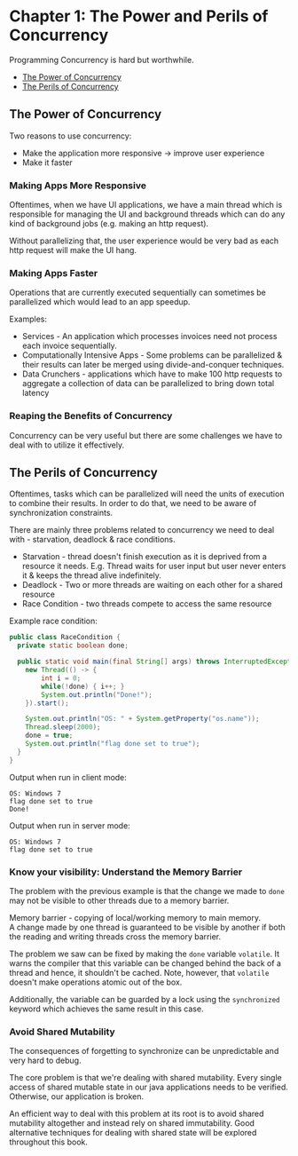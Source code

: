 # Chapter 1: The Power and Perils of Concurrency
Programming Concurrency is hard but worthwhile.

  - [The Power of Concurrency](#the-power-of-concurrency)
  - [The Perils of Concurrency](#the-perils-of-concurrency)

## The Power of Concurrency
Two reasons to use concurrency:
 * Make the application more responsive -> improve user experience
 * Make it faster

### Making Apps More Responsive
Oftentimes, when we have UI applications, we have a main thread which is responsible for managing the UI and background threads which can do any kind of background jobs (e.g. making an http request).

Without parallelizing that, the user experience would be very bad as each http request will make the UI hang.

### Making Apps Faster
Operations that are currently executed sequentially can sometimes be parallelized which would lead to an app speedup.

Examples:
 * Services - An application which processes invoices need not process each invoice sequentially.
 * Computationally Intensive Apps - Some problems can be parallelized & their results can later be merged using divide-and-conquer techniques.
 * Data Crunchers - applications which have to make 100 http requests to aggregate a collection of data can be parallelized to bring down total latency

### Reaping the Benefits of Concurrency
Concurrency can be very useful but there are some challenges we have to deal with to utilize it effectively.

## The Perils of Concurrency
Oftentimes, tasks which can be parallelized will need the units of execution to combine their results. In order to do that, we need to be aware of synchronization constraints.

There are mainly three problems related to concurrency we need to deal with - starvation, deadlock & race conditions.
 * Starvation - thread doesn't finish execution as it is deprived from a resource it needs. E.g. Thread waits for user input but user never enters it & keeps the thread alive indefinitely.
 * Deadlock - Two or more threads are waiting on each other for a shared resource
 * Race Condition - two threads compete to access the same resource

Example race condition:
```java
public class RaceCondition {
  private static boolean done;

  public static void main(final String[] args) throws InterruptedException {
    new Thread(() -> {
        int i = 0;
        while(!done) { i++; }
        System.out.println("Done!");
    }).start();

    System.out.println("OS: " + System.getProperty("os.name"));
    Thread.sleep(2000);
    done = true;
    System.out.println("flag done set to true");
  }
}
```

Output when run in client mode:
```
OS: Windows 7
flag done set to true
Done!
```

Output when run in server mode:
```
OS: Windows 7
flag done set to true
```

### Know your visibility: Understand the Memory Barrier 
The problem with the previous example is that the change we made to `done` may not be visible to other threads due to a memory barrier.

Memory barrier - copying of local/working memory to main memory.  
A change made by one thread is guaranteed to be visible by another if both the reading and writing threads cross the memory barrier.

The problem we saw can be fixed by making the `done` variable `volatile`. It warns the compiler that this variable can be changed behind the back of a thread and hence, it shouldn't be cached.
Note, however, that `volatile` doesn't make operations atomic out of the box.

Additionally, the variable can be guarded by a lock using the `synchronized` keyword which achieves the same result in this case.

### Avoid Shared Mutability
The consequences of forgetting to synchronize can be unpredictable and very hard to debug.

The core problem is that we're dealing with shared mutability. Every single access of shared mutable state in our java applications needs to be verified. Otherwise, our application is broken.

An efficient way to deal with this problem at its root is to avoid shared mutability altogether and instead rely on shared immutability.
Good alternative techniques for dealing with shared state will be explored throughout this book.
